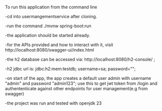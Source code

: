 To run this application from the command line

-cd into usermangementservice after cloning.

-run the command ./mvnw spring-boot:run

-the application should be started already.

-for the APIs provided and how to interact with it, visit http://localhost:8080/swagger-ui/index.html

-the h2 database can be accessed via: http://localhost:8080/h2-console/ ; 

-h2 jdbc url is: jdbc:h2:mem:testdb; username=sa; password="";

-on start of the app, the app creates a default user admin with username "admin" and password "admin123";
use this to get jwt token from /login and authententicate against other endpoints for user management(e.g from swagger)

-the project was run and tested with openjdk 23

